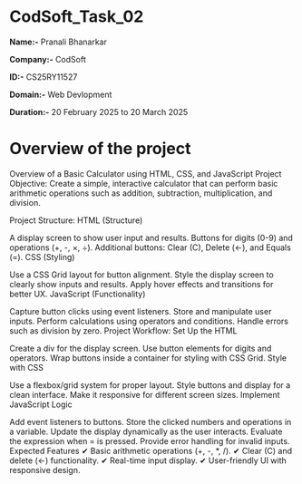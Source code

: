 # CodSoft_Task_02

**Name:-** Pranali Bhanarkar

**Company:-** CodSoft

**ID:-** CS25RY11527

**Domain:-** Web Devlopment 

**Duration:-** 20 February 2025 to 20 March 2025

# Overview of the project 
Overview of a Basic Calculator using HTML, CSS, and JavaScript
Project Objective:
Create a simple, interactive calculator that can perform basic arithmetic operations such as addition, subtraction, multiplication, and division.

Project Structure:
HTML (Structure)

A display screen to show user input and results.
Buttons for digits (0-9) and operations (+, -, ×, ÷).
Additional buttons: Clear (C), Delete (←), and Equals (=).
CSS (Styling)

Use a CSS Grid layout for button alignment.
Style the display screen to clearly show inputs and results.
Apply hover effects and transitions for better UX.
JavaScript (Functionality)

Capture button clicks using event listeners.
Store and manipulate user inputs.
Perform calculations using operators and conditions.
Handle errors such as division by zero.
Project Workflow:
Set Up the HTML

Create a div for the display screen.
Use button elements for digits and operators.
Wrap buttons inside a container for styling with CSS Grid.
Style with CSS

Use a flexbox/grid system for proper layout.
Style buttons and display for a clean interface.
Make it responsive for different screen sizes.
Implement JavaScript Logic

Add event listeners to buttons.
Store the clicked numbers and operations in a variable.
Update the display dynamically as the user interacts.
Evaluate the expression when = is pressed.
Provide error handling for invalid inputs.
Expected Features
✔ Basic arithmetic operations (+, -, *, /).
✔ Clear (C) and delete (←) functionality.
✔ Real-time input display.
✔ User-friendly UI with responsive design.
